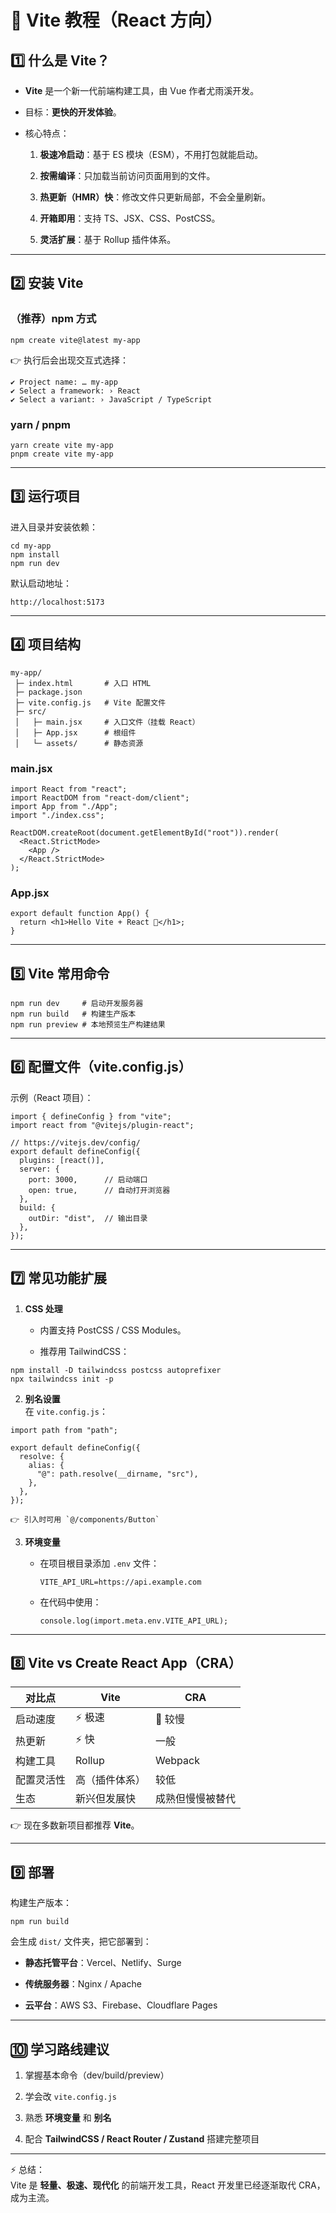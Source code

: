 # 🚀 Vite 教程（React 方向）

## 1️⃣ 什么是 Vite？

- **Vite** 是一个新一代前端构建工具，由 Vue 作者尤雨溪开发。
    
- 目标：**更快的开发体验**。
    
- 核心特点：
    
    1. **极速冷启动**：基于 ES 模块（ESM），不用打包就能启动。
        
    2. **按需编译**：只加载当前访问页面用到的文件。
        
    3. **热更新（HMR）快**：修改文件只更新局部，不会全量刷新。
        
    4. **开箱即用**：支持 TS、JSX、CSS、PostCSS。
        
    5. **灵活扩展**：基于 Rollup 插件体系。
        

---

## 2️⃣ 安装 Vite

### （推荐）npm 方式

`npm create vite@latest my-app`

👉 执行后会出现交互式选择：

```
✔ Project name: … my-app
✔ Select a framework: › React
✔ Select a variant: › JavaScript / TypeScript

```

### yarn / pnpm

```
yarn create vite my-app
pnpm create vite my-app

```

---

## 3️⃣ 运行项目

进入目录并安装依赖：

```
cd my-app
npm install
npm run dev

```

默认启动地址：

`http://localhost:5173`

---

## 4️⃣ 项目结构

```
my-app/
 ├─ index.html       # 入口 HTML
 ├─ package.json
 ├─ vite.config.js   # Vite 配置文件
 ├─ src/
 │   ├─ main.jsx     # 入口文件（挂载 React）
 │   ├─ App.jsx      # 根组件
 │   └─ assets/      # 静态资源

```

### main.jsx

```
import React from "react";
import ReactDOM from "react-dom/client";
import App from "./App";
import "./index.css";

ReactDOM.createRoot(document.getElementById("root")).render(
  <React.StrictMode>
    <App />
  </React.StrictMode>
);

```

### App.jsx

```
export default function App() {
  return <h1>Hello Vite + React 🚀</h1>;
}

```

---

## 5️⃣ Vite 常用命令

```
npm run dev     # 启动开发服务器
npm run build   # 构建生产版本
npm run preview # 本地预览生产构建结果

```

---

## 6️⃣ 配置文件（vite.config.js）

示例（React 项目）：

```
import { defineConfig } from "vite";
import react from "@vitejs/plugin-react";

// https://vitejs.dev/config/
export default defineConfig({
  plugins: [react()],
  server: {
    port: 3000,      // 启动端口
    open: true,      // 自动打开浏览器
  },
  build: {
    outDir: "dist",  // 输出目录
  },
});

```

---

## 7️⃣ 常见功能扩展

1. **CSS 处理**
    
    - 内置支持 PostCSS / CSS Modules。
        
    - 推荐用 TailwindCSS：
        
```
npm install -D tailwindcss postcss autoprefixer
npx tailwindcss init -p

```
        
2. **别名设置**  
    在 `vite.config.js`：
    
```
import path from "path";

export default defineConfig({
  resolve: {
    alias: {
      "@": path.resolve(__dirname, "src"),
    },
  },
});

```
    
    👉 引入时可用 `@/components/Button`
    
3. **环境变量**
    
    - 在项目根目录添加 `.env` 文件：
        
        `VITE_API_URL=https://api.example.com`
        
    - 在代码中使用：
        
        `console.log(import.meta.env.VITE_API_URL);`
        

---

## 8️⃣ Vite vs Create React App（CRA）

|对比点|Vite|CRA|
|---|---|---|
|启动速度|⚡ 极速|🐢 较慢|
|热更新|⚡ 快|一般|
|构建工具|Rollup|Webpack|
|配置灵活性|高（插件体系）|较低|
|生态|新兴但发展快|成熟但慢慢被替代|

👉 现在多数新项目都推荐 **Vite**。

---

## 9️⃣ 部署

构建生产版本：

`npm run build`

会生成 `dist/` 文件夹，把它部署到：

- **静态托管平台**：Vercel、Netlify、Surge
    
- **传统服务器**：Nginx / Apache
    
- **云平台**：AWS S3、Firebase、Cloudflare Pages
    

---

## 🔟 学习路线建议

1. 掌握基本命令（dev/build/preview）
    
2. 学会改 `vite.config.js`
    
3. 熟悉 **环境变量** 和 **别名**
    
4. 配合 **TailwindCSS / React Router / Zustand** 搭建完整项目
    

---

⚡ 总结：  
Vite 是 **轻量、极速、现代化** 的前端开发工具，React 开发里已经逐渐取代 CRA，成为主流。